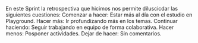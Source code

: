 En este Sprint la retrospectiva que hicimos nos permite diluscicdar las siguientes cuestiones:
Comenzar a hacer: Estar más al día con el estudio en Playground.
Hacer más: Ir profundizando más en los temas.
Continuar haciendo: Seguir trabajando en equipo de forma colaborativa.
Hacer menos: Posponer actividades.
Dejar de hacer: Sin comentarios.
